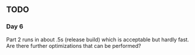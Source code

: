 ## TODO

### Day 6

Part 2 runs in about .5s (release build) which is acceptable but hardly fast. Are there further optimizations that can be performed?

